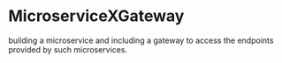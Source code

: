 # MicroserviceXGateway
building a microservice and including a gateway to access the endpoints provided by such microservices.
